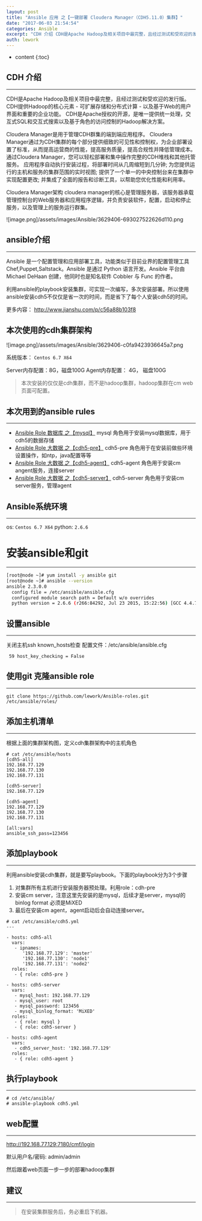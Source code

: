 ```yaml
---
layout: post
title: "Ansible 应用 之【一键部署 Cloudera Manager（CDH5.11.0）集群】"
date: "2017-06-03 21:54:54"
categories: Ansible
excerpt: "CDH 介绍 CDH是Apache Hadoop及相关项目中最完整，且经过测试和受欢迎的发行版。 CDH提供Hadoop的核心元素 - 可扩展存..."
auth: lework
---
```

* content
{:toc}

## CDH 介绍
---

CDH是Apache Hadoop及相关项目中最完整，且经过测试和受欢迎的发行版。 CDH提供Hadoop的核心元素 - 可扩展存储和分布式计算 - 以及基于Web的用户界面和重要的企业功能。 CDH是Apache授权的开源，是唯一提供统一处理，交互式SQL和交互式搜索以及基于角色的访问控制的Hadoop解决方案。

Cloudera Manager是用于管理CDH群集的端到端应用程序。 Cloudera Manager通过为CDH集群的每个部分提供细致的可见性和控制权，为企业部署设置了标准，从而提高运营商的性能，提高服务质量，提高合规性并降低管理成本。 通过Cloudera Manager，您可以轻松部署和集中操作完整的CDH堆栈和其他托管服务。 应用程序自动执行安装过程，将部署时间从几周缩短到几分钟; 为您提供运行的主机和服务的集群范围的实时视图; 提供了一个单一的中央控制台来在集群中实现配置更改; 并集成了全面的报告和诊断工具，以帮助您优化性能和利用率。 

Cloudera Manager架构
cloudera manager的核心是管理服务器，该服务器承载管理控制台的Web服务器和应用程序逻辑，并负责安装软件，配置，启动和停止服务，以及管理上的服务运行群集。

![image.png]/assets/images/Ansible/3629406-693027522626d110.png

## ansible介绍
---
Ansible 是一个配置管理和应用部署工具，功能类似于目前业界的配置管理工具 Chef,Puppet,Saltstack。Ansible 是通过 Python 语言开发。Ansible 平台由 Michael DeHaan 创建，他同时也是知名软件 Cobbler 与 Func 的作者。

利用ansible的playbook安装集群，可实现一次编写，多次安装部署。所以使用ansible安装cdh5不仅仅是省一次的时间，而是省下了每个人安装cdh5的时间。

更多内容： http://www.jianshu.com/p/c56a88b103f8

## 本次使用的cdh集群架构

![image.png]/assets/images/Ansible/3629406-c0fa9423936645a7.png

系统版本： `Centos 6.7 X64`

Server内存配置：8G，磁盘100G
Agent内存配置： 4G， 磁盘100G

>  本次安装的仅仅是cdh集群，而不是hadoop集群，hadoop集群在cm web页面可配置。

## 本次用到的ansible rules
---
- [Ansible Role 数据库 之【mysql】](http://www.jianshu.com/p/9ef27a8c1989)
    mysql 角色用于安装mysql数据库，用于cdh5的数据存储
- [Ansible Role 大数据 之【cdh5-pre】](http://www.jianshu.com/p/e84b78247969)
   cdh5-pre 角色用于在安装前做些环境设置操作，如ntp，java配置等等
- [Ansible Role 大数据 之【cdh5-agent】](http://www.jianshu.com/p/ef6f99afe08a)
  cdh5-agent 角色用于安装cm angent服务，连接server
- [Ansible Role 大数据 之【cdh5-server】](http://www.jianshu.com/p/e789d1d9295e)
  cdh5-server 角色用于安装cm server服务，管理agent

## Ansible系统环境
---

os:  `Centos 6.7 X64`
python: `2.6.6`

# 安装ansible和git
---

```bash
[root@node ~]# yum install -y ansible git
[root@node ~]# ansible --version
ansible 2.3.0.0
  config file = /etc/ansible/ansible.cfg
  configured module search path = Default w/o overrides
  python version = 2.6.6 (r266:84292, Jul 23 2015, 15:22:56) [GCC 4.4.7 20120313 (Red Hat 4.4.7-11)]
```

## 设置ansible
---

关闭主机ssh known_hosts检查
配置文件：/etc/ansible/ansible.cfg
```vim
 59 host_key_checking = False
```

## 使用git 克隆ansible role
---

```
git clone https://github.com/lework/Ansible-roles.git /etc/ansible/roles/
```

## 添加主机清单
---
根据上面的集群架构图，定义cdh集群架构中的主机角色
```
# cat /etc/ansible/hosts
[cdh5-all]
192.168.77.129
192.168.77.130
192.168.77.131

[cdh5-server]
192.168.77.129

[cdh5-agent]
192.168.77.129
192.168.77.130
192.168.77.131

[all:vars]
ansible_ssh_pass=123456
```

## 添加playbook
---
利用ansible安装cdh集群，就是要写playbook。下面的playbook分为3个步骤
1. 对集群所有主机进行安装服务器预处理。利用role：cdh-pre
2. 安装cm server，注意这里先安装的是mysql，后续才是server，mysql的binlog format 必须是MiXED
3. 最后在安装cm agent，agent启动后会自动连接server。

```
# cat /etc/ansible/cdh5.yml 
---

- hosts: cdh5-all
  vars:
   - ipnames:
      '192.168.77.129': 'master'
      '192.168.77.130': 'node1'
      '192.168.77.131': 'node2'
  roles:
   - { role: cdh5-pre }

- hosts: cdh5-server
  vars:
   - mysql_host: 192.168.77.129
   - mysql_user: root
   - mysql_password: 123456
   - mysql_binlog_format: 'MiXED'
  roles: 
   - { role: mysql }
   - { role: cdh5-server }

- hosts: cdh5-agent
  vars:
   - cdh5_server_host: '192.168.77.129'
  roles:
   - { role: cdh5-agent }
```

## 执行playbook
---

```
# cd /etc/ansible/
# ansible-playbook cdh5.yml
```

## web配置
---

http://192.168.77.129:7180/cmf/login

默认用户名/密码: admin/admin

然后跟着web页面一步一步的部署hadoop集群

## 建议
---
>  在安装集群服务后，务必重启下机器。
